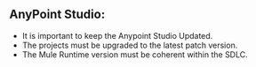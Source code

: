 
## AnyPoint Studio:

- It is important to keep the Anypoint Studio Updated.
- The projects must be upgraded to the  latest patch version.
- The Mule Runtime version  must be coherent within the SDLC.
